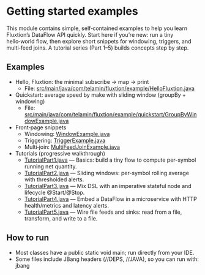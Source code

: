 # Getting started examples

This module contains simple, self‑contained examples to help you learn Fluxtion’s DataFlow API quickly. Start here if
you’re new: run a tiny hello‑world flow, then explore short snippets for windowing, triggers, and multi‑feed joins. A
tutorial series (Part 1–5) builds concepts step by step.

## Examples

- Hello, Fluxtion: the minimal subscribe → map → print
  - File: [src/main/java/com/telamin/fluxtion/example/HelloFluxtion.java](src/main/java/com/telamin/fluxtion/example/HelloFluxtion.java)
- Quickstart: average speed by make with sliding window (groupBy + windowing)
  - File: [src/main/java/com/telamin/fluxtion/example/quickstart/GroupByWindowExample.java](src/main/java/com/telamin/fluxtion/example/quickstart/GroupByWindowExample.java)
- Front‑page snippets
  - Windowing: [WindowExample.java](src/main/java/com/telamin/fluxtion/example/frontpage/windowing/WindowExample.java)
  - Triggering: [TriggerExample.java](src/main/java/com/telamin/fluxtion/example/frontpage/triggering/TriggerExample.java)
  - Multi‑join: [MultiFeedJoinExample.java](src/main/java/com/telamin/fluxtion/example/frontpage/multijoin/MultiFeedJoinExample.java)
- Tutorials (progressive walkthrough)
  - [TutorialPart1.java](src/main/java/com/telamin/fluxtion/example/tutorial/TutorialPart1.java) — Basics: build a tiny flow to compute per-symbol running net quantity.
  - [TutorialPart2.java](src/main/java/com/telamin/fluxtion/example/tutorial/TutorialPart2.java) — Sliding windows: per-symbol rolling average with thresholded alerts.
  - [TutorialPart3.java](src/main/java/com/telamin/fluxtion/example/tutorial/TutorialPart3.java) — Mix DSL with an imperative stateful node and lifecycle @Start/@Stop.
  - [TutorialPart4.java](src/main/java/com/telamin/fluxtion/example/tutorial/TutorialPart4.java) — Embed a DataFlow in a microservice with HTTP health/metrics and latency alerts.
  - [TutorialPart5.java](src/main/java/com/telamin/fluxtion/example/tutorial/TutorialPart5.java) — Wire file feeds and sinks: read from a file, transform, and write to a file.

## How to run

- Most classes have a public static void main; run directly from your IDE.
- Some files include JBang headers (//DEPS, //JAVA), so you can run with: jbang <path-to-file>
